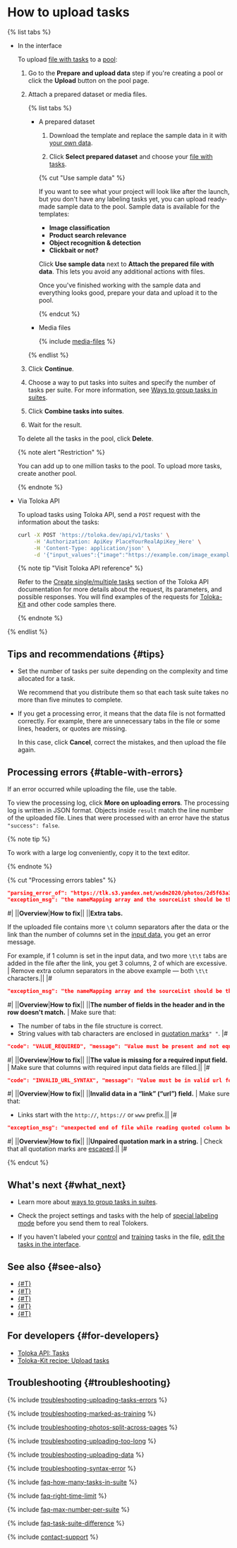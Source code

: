 # How to upload tasks

{% list tabs %}

- In the interface

  To upload [file with tasks](../../glossary.md#tsv) to a [pool](pool-main.md):

  1. Go to the **Prepare and upload data** step if you're creating a pool or click the **Upload** button on the pool page.

  1. Attach a prepared dataset or media files.

      {% list tabs %}

      - A prepared dataset

        1. Download the template and replace the sample data in it with [your own data](pool_csv.md).

        1. Click **Select prepared dataset** and choose your [file with tasks](../../glossary.md#tsv).

        {% cut "Use sample data" %}

        If you want to see what your project will look like after the launch, but you don't have any labeling tasks yet, you can upload ready-made sample data to the pool. Sample data is available for the templates:

        - **Image classification**
        - **Product search relevance**
        - **Object recognition & detection**
        - **Clickbait or not?**

        Click **Use sample data** next to **Attach the prepared file with data**. This lets you avoid any additional actions with files.

        Once you've finished working with the sample data and everything looks good, prepare your data and upload it to the pool.

        {% endcut %}

      - Media files

        {% include [media-files](../_includes/toloka-requester-source/id-toloka-requester-source/media-files.md) %}

      {% endlist %}

  1. Click **Continue**.

  1. Choose a way to put tasks into suites and specify the number of tasks per suite. For more information, see [Ways to group tasks in suites](distribute-tasks-by-pages.md).

  1. Click **Combine tasks into suites**.

  1. Wait for the result.

  To delete all the tasks in the pool, click **Delete**.

  {% note alert "Restriction" %}

  You can add up to one million tasks to the pool. To upload more tasks, create another pool.

  {% endnote %}

- Via Toloka API

  To upload tasks using Toloka API, send a `POST` request with the information about the tasks:

  ```bash
  curl -X POST 'https://toloka.dev/api/v1/tasks' \
       -H 'Authorization: ApiKey PlaceYourRealApiKey_Here' \
       -H 'Content-Type: application/json' \
       -d '{"input_values":{"image":"https://example.com/image_example.png"},"known_solutions":[{"output_values":{"result":"pink"}}],"infinite_overlap":true,"pool_id":"1238218"}'
  ```

  {% note tip "Visit Toloka API reference" %}

  Refer to the [Create single/multiple tasks](https://toloka.ai/docs/api/api-reference/#post-/tasks) section of the Toloka API documentation for more details about the request, its parameters, and possible responses. You will find examples of the requests for [Toloka-Kit](../../toloka-kit/index.md) and other code samples there.

  {% endnote %}

{% endlist %}

## Tips and recommendations {#tips}

- Set the number of tasks per suite depending on the complexity and time allocated for a task.

    We recommend that you distribute them so that each task suite takes no more than five minutes to complete.

- If you get a processing error, it means that the data file is not formatted correctly. For example, there are unnecessary tabs in the file or some lines, headers, or quotes are missing.

    In this case, click **Cancel**, correct the mistakes, and then upload the file again.

## Processing errors {#table-with-errors}

If an error occurred while uploading the file, use the table.

To view the processing log, click **More on uploading errors**. The processing log is written in JSON format. Objects inside `result` match the line number of the uploaded file. Lines that were processed with an error have the status `"success": false`.

{% note tip %}

To work with a large log conveniently, copy it to the text editor.

{% endnote %}

{% cut "Processing errors tables" %}

```json
"parsing_error_of": "https://tlk.s3.yandex.net/wsdm2020/photos/2d5f63a3184919ce7e3e7068cf93da4b.jpg\t\t",
"exception_msg": "the nameMapping array and the sourceList should be the same size (nameMapping length = 1, sourceList size = 3)"
```

#|
||**Overview**|**How to fix**||
||**Extra tabs.**

If the uploaded file contains more `\t` column separators after the data or the link than the number of columns set in the [input data](../../glossary.md#input-output-data), you get an error message.

For example, if 1 column is set in the input data, and two more `\t\t` tabs are added in the file after the link, you get 3 columns, 2 of which are excessive. | Remove extra column separators in the above example — both `\t\t` characters.||
|#

```json
"exception_msg": "the nameMapping array and the sourceList should be the same size (nameMapping length = 4, sourceList size = 6)"
```

#|
||**Overview**|**How to fix**||
||**The number of fields in the header and in the row doesn't match.** | Make sure that:

- The number of tabs in the file structure is correct.
- String values with tab characters are enclosed in [quotation marks](pool_csv.md#string)`" "`.
|#

```json
"code": "VALUE_REQUIRED", "message": "Value must be present and not equal to null"
```

#|
||**Overview**|**How to fix**||
||**The value is missing for a required input field.** | Make sure that columns with required input data fields are filled.||
|#

```json
"code": "INVALID_URL_SYNTAX", "message": "Value must be in valid url format"
```

#|
||**Overview**|**How to fix**||
||**Invalid data in a “link” (“url”) field.** | Make sure that:

- Links start with the `http://`, `https://` or `www` prefix.||
|#

```json
"exception_msg": "unexpected end of file while reading quoted column beginning on line 2 and ending on line 4"
```

#|
||**Overview**|**How to fix**||
||**Unpaired quotation mark in a string.** | Check that all quotation marks are [escaped](pool_csv.md#string).||
|#

{% endcut %}

## What's next {#what_next}

- Learn more about [ways to group tasks in suites](distribute-tasks-by-pages.md).

- Check the project settings and tasks with the help of [special labeling mode](self-labeling.md) before you send them to real Tolokers.

- If you haven't labeled your [control](../../glossary.md#control-task) and [training](../../glossary.md#training-task) tasks in the file, [edit the tasks in the interface](task_markup.md).

## See also {#see-also}

- [{#T}](cloud-storage.md)
- [{#T}](amazon-cloud-storage.md)
- [{#T}](azure-cloud-storage.md)
- [{#T}](google-cloud-storage.md)
- [{#T}](use-object-storage.md)

## For developers {#for-developers}

- [Toloka API: Tasks](https://toloka.ai/docs/api/api-reference/#tag--task)
- [Toloka-Kit recipe: Upload tasks](../../toloka-kit/recipes/upload-tasks.md)

## Troubleshooting {#troubleshooting}

{% include [troubleshooting-uploading-tasks-errors](../_includes/troubleshooting/adding-tasks-to-the-pool/uploading-tasks-errors.md) %}

{% include [troubleshooting-marked-as-training](../_includes/troubleshooting/adding-tasks-to-the-pool/marked-as-training.md) %}

{% include [troubleshooting-photos-split-across-pages](../_includes/troubleshooting/adding-tasks-to-the-pool/photos-split-across-pages.md) %}

{% include [troubleshooting-uploading-too-long](../_includes/troubleshooting/adding-tasks-to-the-pool/uploading-too-long.md) %}

{% include [troubleshooting-uploading-data](../_includes/troubleshooting/api/uploading-data.md) %}

{% include [troubleshooting-syntax-error](../_includes/troubleshooting/adding-tasks-to-the-pool/syntax-error.md) %}

{% include [faq-how-many-tasks-in-suite](../_includes/faq/adding-tasks-to-the-pool/how-many-tasks-in-suite.md) %}

{% include [faq-right-time-limit](../_includes/faq/adding-tasks-to-the-pool/right-time-limit.md) %}

{% include [faq-max-number-per-suite](../_includes/faq/adding-tasks-to-the-pool/max-number-per-suite.md) %}

{% include [faq-task-suite-difference](../_includes/faq/adding-tasks-to-the-pool/task-suite-difference.md) %}

{% include [contact-support](../_includes/contact-support.md) %}